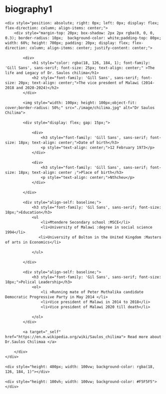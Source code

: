 # biography1
<!DOCTYPE html>

<html lang="en">
    
<head>
    <meta charset="UTF-8">
    <meta name="viewport" content="width=device-width, initial-scale=1.0">
    <title>Biography</title>
</head>

<body style="margin: 0; ">
    
    <div style="position: absolute; right: 0px; left: 0px; display: flex; flex-direction: column; align-items: center;">
        <div style="margin-top: 20px; box-shadow: 2px 2px rgba(0, 0, 0, 0.3); border-radius: 10px;  background-color: white;padding-top: 80px; width: 60%; height: 700px; padding: 20px; display: flex; flex-direction: column; align-items: center; justify-content: center;">
            
            <div>
                <h1 style="color: rgba(18, 126, 184, 1); font-family: 'Gill Sans', sans-serif; font-size: 25px; text-align: center;" >The life and Legacy of Dr. Saulos chilima</h1>
                <h2 style="font-family: 'Gill Sans', sans-serif; font-size: 20px; text-align: center;">The vice presdent of Malawi (2014-2018 and 2020-2024)</h2>        
            </div>
       
            <img style="width: 100px; height: 100px;object-fit: cover;border-radius: 50%;" src="./image/chilima.jpg" alt="Dr Saulos Chilima">
        
            <div style="display: flex; gap: 15px;">
                
                <div>
                    <h3 style="font-family: 'Gill Sans', sans-serif; font-size: 18px; text-align: center;">Date of birth</h3>
                    <p style="text-align: center;">12 February 1973</p>
                </div>
                
                <div>
                    <h3 style="font-family: 'Gill Sans', sans-serif; font-size: 18px; text-align: center ;">Place of birth</h3>
                    <p style="text-align: center;">Nthcheu</p>    
                </div>
                
            </div>
       
            <div style="align-self: baseline;">
                <h3 style="font-family: 'Gil Sans', sans-serif; font-size: 18px;">Education</h3>
                <ul
                    <li>Mtendere Secondary school :MSCE</li>
                    <li>University of Malawi :degree in social science 1994</li>
                   <li>University of Bolton in the United Kingdom :Masters of arts in Economics</li>
 
                </ul>
    
            </div>
        
            <div style="align-self: baseline;">
                <h3 style="font-family: 'Gil Sans', sans-serif; font-size: 18px;">Polical Leadership</h3>
                <ol>
                    <li >Running mate of Peter Muthalika candidate Democratic Progressive Party in May 2014 </li>
                    <li>Vice president of Malawi in 2014 to 2018</li>
                    <li>Vice president of Malawi 2020 till death</li>
                    
                </ol>
            </div>
        
            <a target="_self"  href="https://en.m.wikipedia.org/wiki/Saulos_chilima"> Read more about Dr.Saulos Chilimaa </a>
        
        </div>
    </div>
    
    <div style="height: 400px; width: 100vw; background-color: rgba(18, 126, 184, 1)"></div>

    <div style="height: 100vh; width: 100vw; background-color: #F5F5F5"></div>

</body>

</html>
